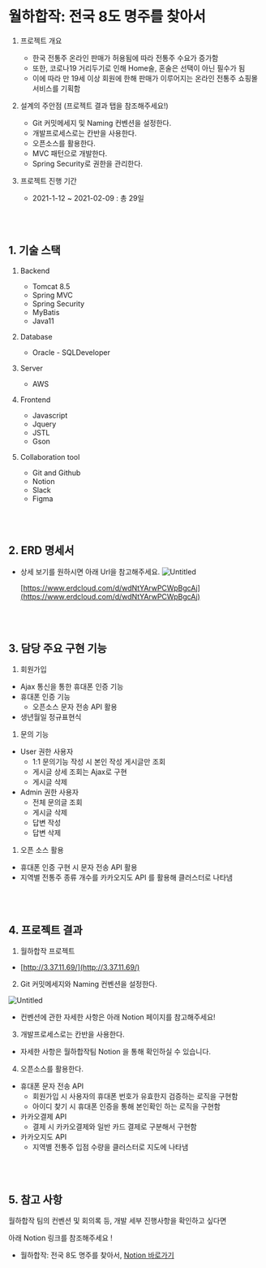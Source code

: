 
# 월하합작: 전국 8도 명주를 찾아서


1. 프로젝트 개요
    - 한국 전통주 온라인 판매가 허용됨에 따라 전통주 수요가 증가함
    - 또한, 코로나19 거리두기로 인해 Home술, 혼술은 선택이 아닌 필수가 됨
    - 이에 따라 만 19세 이상 회원에 한해 판매가 이루어지는 온라인 전통주 쇼핑몰 서비스를 기획함
    
2. 설계의 주안점 (프로젝트 결과 탭을 참조해주세요!)
    - Git 커밋메세지 및 Naming 컨벤션을 설정한다.
    - 개발프로세스로는 칸반을 사용한다.
    - 오픈소스를 활용한다.
    - MVC 패턴으로 개발한다.
    - Spring Security로 권한을 관리한다.

1. 프로젝트 진행 기간
    - 2021-1-12 ~ 2021-02-09 : 총 29일
    
    
<br/> <br/> 

## 1. 기술 스택


1. Backend 
    - Tomcat 8.5
    - Spring MVC
    - Spring Security
    - MyBatis
    - Java11

1. Database
    - Oracle - SQLDeveloper
    
2. Server 
    - AWS

1. Frontend
    - Javascript
    - Jquery
    - JSTL
    - Gson

1. Collaboration tool 
    - Git and Github
    - Notion
    - Slack
    - Figma


<br/> <br/> 

## 2. ERD 명세서



- 상세 보기를 원하시면 아래 Url을 참고해주세요.
    ![Untitled](https://user-images.githubusercontent.com/83184270/184530044-5e15923d-c3fd-43c0-9f44-f528a6a2f11d.png)

    [https://www.erdcloud.com/d/wdNtYArwPCWpBgcAj](https://www.erdcloud.com/d/wdNtYArwPCWpBgcAj)
    

<br/> <br/> 


## 3. 담당 주요 구현 기능



1. 회원가입
- Ajax 통신을 통한 휴대폰 인증 기능
- 휴대폰 인증 기능
    - 오픈소스 문자 전송 API 활용
- 생년월일 정규표현식

1. 문의 기능
- User 권한 사용자
    - 1:1 문의기능 작성 시 본인 작성 게시글만 조회
    - 게시글 상세 조회는 Ajax로 구현
    - 게시글 삭제
- Admin 권한 사용자
    - 전체 문의글 조회
    - 게시글 삭제
    - 답변 작성
    - 답변 삭제

1. 오픈 소스 활용
- 휴대폰 인증 구현 시 문자 전송 API 활용
- 지역별 전통주 종류 개수를 카카오지도 API 를 활용해 클러스터로 나타냄

<br/> <br/> 

## 4. 프로젝트 결과


1) 월하합작 프로젝트 

- [http://3.37.11.69/](http://3.37.11.69/)

2) Git 커밋메세지와 Naming 컨벤션을 설정한다.  


![Untitled](https://user-images.githubusercontent.com/83184270/184530166-44d5f9ad-ae31-41fb-a949-286a81041279.png)



- 컨벤션에 관한 자세한 사항은 아래 Notion 페이지를 참고해주세요!

3) 개발프로세스로는 칸반을 사용한다. 

- 자세한 사항은 월하합작팀 Notion 을 통해 확인하실 수 있습니다.

4) 오픈소스를 활용한다. 

- 휴대폰 문자 전송 API
    - 회원가입 시 사용자의 휴대폰 번호가 유효한지 검증하는 로직을 구현함
    - 아이디 찾기 시 휴대폰 인증을 통해 본인확인 하는 로직을 구현함
- 카카오결제 API
    - 결제 시 카카오결제와 일반 카드 결제로 구분해서 구현함
- 카카오지도 API
    - 지역별 전통주 입점 수량을 클러스터로 지도에 나타냄
    
<br/> <br/> 


## 5. 참고 사항



월하합작 팀의 컨벤션 및 회의록 등, 개발 세부 진행사항을 확인하고 싶다면 

아래 Notion 링크를 참조해주세요 ! 

- 월하합작: 전국 8도 명주를 찾아서, <a href="https://angry-capacity-44d.notion.site/FINAL-Project-10356e5988474b5fa69612ca56c19e7f">Notion 바로가기</a>

<br/> <br/> 
